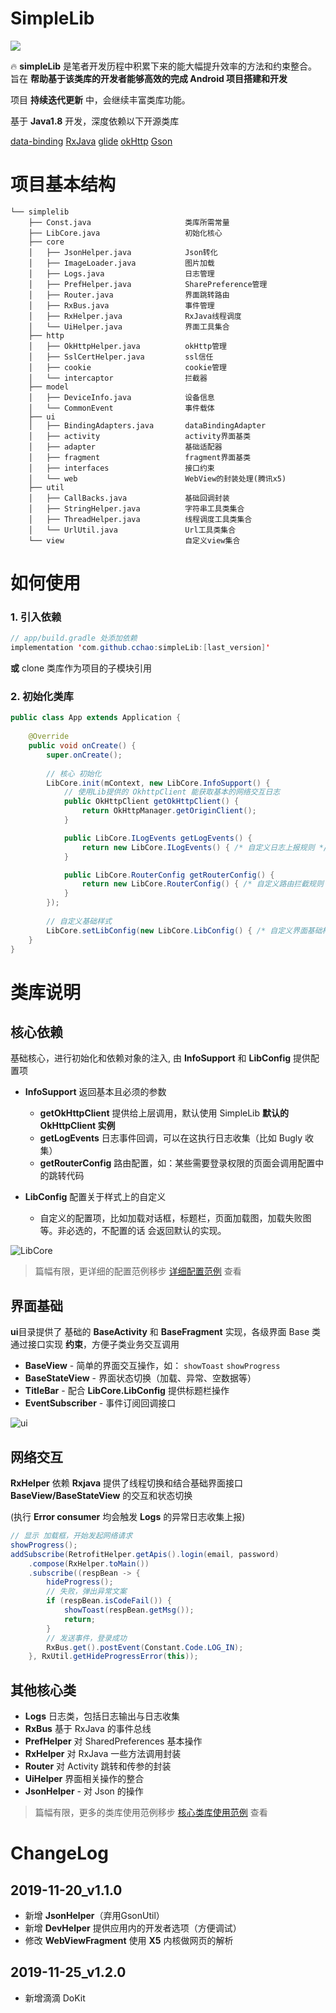 # SimpleLib
[ ![](https://api.bintray.com/packages/cchao1024/maven/simpleLib/images/download.svg) ](https://bintray.com/cchao1024/maven/simpleLib/_latestVersion)

🔥 **simpleLib** 是笔者开发历程中积累下来的能大幅提升效率的方法和约束整合。旨在 **帮助基于该类库的开发者能够高效的完成 Android 项目搭建和开发**

项目 **持续迭代更新** 中，会继续丰富类库功能。

基于 **Java1.8** 开发，深度依赖以下开源类库

 [data-binding](https://developer.android.com/topic/libraries/data-binding)   [RxJava](https://github.com/ReactiveX/RxJava)  [glide](https://github.com/bumptech/glide)  [okHttp](https://github.com/square/okhttp)  [Gson](https://github.com/google/gson)

# 项目基本结构
```
└── simplelib
    ├── Const.java                     类库所需常量
    ├── LibCore.java                   初始化核心
    ├── core                              
    │   ├── JsonHelper.java            Json转化
    │   ├── ImageLoader.java           图片加载    
    │   ├── Logs.java                  日志管理
    │   ├── PrefHelper.java            SharePreference管理
    │   ├── Router.java                界面跳转路由
    │   ├── RxBus.java                 事件管理
    │   ├── RxHelper.java              RxJava线程调度
    │   └── UiHelper.java              界面工具集合
    ├── http
    │   ├── OkHttpHelper.java          okHttp管理
    │   ├── SslCertHelper.java         ssl信任
    │   ├── cookie                     cookie管理
    │   └── intercaptor                拦截器
    ├── model
    │   ├── DeviceInfo.java            设备信息
    │   └── CommonEvent                事件载体
    ├── ui
    │   ├── BindingAdapters.java       dataBindingAdapter
    │   ├── activity                   activity界面基类
    │   ├── adapter                    基础适配器
    │   ├── fragment                   fragment界面基类
    │   ├── interfaces                 接口约束
    │   └── web                        WebView的封装处理(腾讯x5)
    ├── util
    │   ├── CallBacks.java             基础回调封装
    │   ├── StringHelper.java          字符串工具类集合
    │   ├── ThreadHelper.java          线程调度工具类集合
    │   └── UrlUtil.java               Url工具类集合
    └── view                           自定义view集合
```
# 如何使用
### 1. 引入依赖

```java
// app/build.gradle 处添加依赖
implementation 'com.github.cchao:simpleLib:[last_version]'
```
 **或** clone 类库作为项目的子模块引用
### 2. 初始化类库

```java
public class App extends Application {
    
    @Override
    public void onCreate() {
        super.onCreate();
        
        // 核心 初始化
        LibCore.init(mContext, new LibCore.InfoSupport() {
            // 使用Lib提供的 OkhttpClient 能获取基本的网络交互日志
            public OkHttpClient getOkHttpClient() {
                return OkHttpManager.getOriginClient();
            }

            public LibCore.ILogEvents getLogEvents() {
                return new LibCore.ILogEvents() { /* 自定义日志上报规则 */};
            }

            public LibCore.RouterConfig getRouterConfig() {
                return new LibCore.RouterConfig() { /* 自定义路由拦截规则 */};
            }
        });
        
        // 自定义基础样式
        LibCore.setLibConfig(new LibCore.LibConfig() { /* 自定义界面基础样式 */ });
    }
}
```

# 类库说明

## 核心依赖

基础核心，进行初始化和依赖对象的注入, 由 **InfoSupport** 和 **LibConfig** 提供配置项

* **InfoSupport** 返回基本且必须的参数
  
  * **getOkHttpClient**  提供给上层调用，默认使用 SimpleLib **默认的 OkHttpClient 实例**
  * **getLogEvents**  日志事件回调，可以在这执行日志收集（比如 Bugly 收集）
  * **getRouterConfig**  路由配置，如：某些需要登录权限的页面会调用配置中的跳转代码
* **LibConfig** 配置关于样式上的自定义
  
  - 自定义的配置项，比如加载对话框，标题栏，页面加载图，加载失败图等。非必选的，不配置的话 会返回默认的实现。


![LibCore](./document/Snipaste_5.png)

> 篇幅有限，更详细的配置范例移步 [详细配置范例](https://github.com/cchao1024/simpleLib/blob/master/document/InitSample.MD) 查看

## 界面基础
**ui**目录提供了 基础的 **BaseActivity** 和 **BaseFragment** 实现，各级界面 Base 类通过接口实现 **约束**，方便子类业务交互调用

- **BaseView** - 简单的界面交互操作，如： `showToast`  `showProgress`
- **BaseStateView** - 界面状态切换（加载、异常、空数据等）
- **TitleBar** - 配合 **LibCore.LibConfig** 提供标题栏操作
- **EventSubscriber** - 事件订阅回调接口

![ui](./document/Snipaste_1.jpg)



## 网络交互

**RxHelper** 依赖 **Rxjava** 提供了线程切换和结合基础界面接口 **BaseView/BaseStateView** 的交互和状态切换

(执行 **Error consumer** 均会触发 **Logs** 的异常日志收集上报)

```java
// 显示 加载框，开始发起网络请求
showProgress();
addSubscribe(RetrofitHelper.getApis().login(email, password)
    .compose(RxHelper.toMain())
    .subscribe((respBean -> {
        hideProgress();
        // 失败，弹出异常文案
        if (respBean.isCodeFail()) {
            showToast(respBean.getMsg());
            return;
        }
        // 发送事件，登录成功
        RxBus.get().postEvent(Constant.Code.LOG_IN);
    }, RxUtil.getHideProgressError(this));
```



## 其他核心类

- **Logs** 日志类，包括日志输出与日志收集
- **RxBus** 基于 RxJava 的事件总线
- **PrefHelper** 对 SharedPreferences 基本操作
- **RxHelper** 对 RxJava 一些方法调用封装
- **Router** 对 Activity 跳转和传参的封装
- **UiHelper** 界面相关操作的整合
- **JsonHelper** - 对 Json 的操作

> 篇幅有限，更多的类库使用范例移步 [核心类库使用范例](./document/coreSample.MD) 查看


# ChangeLog

## 2019-11-20_v1.1.0 
- 新增 **JsonHelper**（弃用GsonUtil）
- 新增 **DevHelper** 提供应用内的开发者选项（方便调试）
- 修改 **WebViewFragment** 使用 **X5** 内核做网页的解析
        
## 2019-11-25_v1.2.0
- 新增滴滴 DoKit        
                 